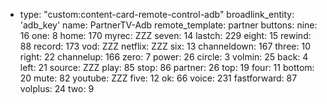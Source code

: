   - type: "custom:content-card-remote-control-adb"
    broadlink_entity: 'adb_key'
    name: PartnerTV-Adb
    remote_template: partner
    buttons:
      nine: 16
      one: 8
      home: 170
      myrec: ZZZ
      seven: 14
      lastch: 229
      eight: 15
      rewind: 88
      record: 173
      vod: ZZZ
      netflix: ZZZ
      six: 13
      channeldown: 167
      three: 10
      right: 22
      channelup: 166
      zero: 7
      power: 26
      circle: 3
      volmin: 25
      back: 4
      left: 21
      source: ZZZ
      play: 85
      stop: 86
      partner: 26
      top: 19
      four: 11
      bottom: 20
      mute: 82
      youtube: ZZZ
      five: 12
      ok: 66
      voice: 231
      fastforward: 87
      volplus: 24
      two: 9

